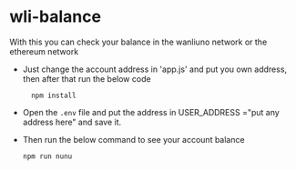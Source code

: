 # wli-balance
 With this you can check your balance in the wanliuno network or the ethereum network
 
 - Just change the account address in 'app.js' and put you own address, then after that run the below code
   ```shell
     npm install
	 ```
- Open the ```.env``` file and put the address in USER_ADDRESS ="put any address here"  and save it.

- Then run the below command to see your account balance
	 
	 ```shell
	 npm run nunu
	 ```
